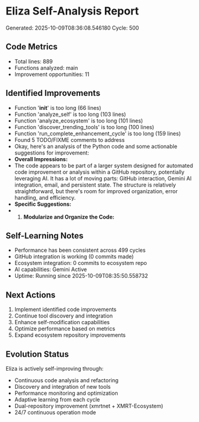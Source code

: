 # Eliza Self-Analysis Report
Generated: 2025-10-09T08:36:08.546180
Cycle: 500

## Code Metrics
- Total lines: 889
- Functions analyzed: main
- Improvement opportunities: 11

## Identified Improvements
- Function '__init__' is too long (66 lines)
- Function 'analyze_self' is too long (103 lines)
- Function 'analyze_ecosystem' is too long (101 lines)
- Function 'discover_trending_tools' is too long (100 lines)
- Function 'run_complete_enhancement_cycle' is too long (159 lines)
- Found 5 TODO/FIXME comments to address
- Okay, here's an analysis of the Python code and some actionable suggestions for improvement:
- **Overall Impressions:**
- The code appears to be part of a larger system designed for automated code improvement or analysis within a GitHub repository, potentially leveraging AI.  It has a lot of moving parts: GitHub interaction, Gemini AI integration, email, and persistent state.  The structure is relatively straightforward, but there's room for improved organization, error handling, and efficiency.
- **Specific Suggestions:**
- 1.  **Modularize and Organize the Code:**

## Self-Learning Notes
- Performance has been consistent across 499 cycles
- GitHub integration is working (0 commits made)
- Ecosystem integration: 0 commits to ecosystem repo
- AI capabilities: Gemini Active
- Uptime: Running since 2025-10-09T08:35:50.558732

## Next Actions
1. Implement identified code improvements
2. Continue tool discovery and integration
3. Enhance self-modification capabilities
4. Optimize performance based on metrics
5. Expand ecosystem repository improvements

## Evolution Status
Eliza is actively self-improving through:
- Continuous code analysis and refactoring
- Discovery and integration of new tools
- Performance monitoring and optimization
- Adaptive learning from each cycle
- Dual-repository improvement (xmrtnet + XMRT-Ecosystem)
- 24/7 continuous operation mode
